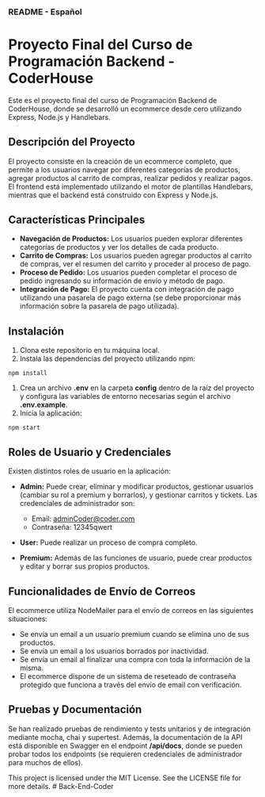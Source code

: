 ### README - Español

# Proyecto Final del Curso de Programación Backend - CoderHouse

Este es el proyecto final del curso de Programación Backend de CoderHouse, donde se desarrolló un ecommerce desde cero utilizando Express, Node.js y Handlebars.

## Descripción del Proyecto

El proyecto consiste en la creación de un ecommerce completo, que permite a los usuarios navegar por diferentes categorías de productos, agregar productos al carrito de compras, realizar pedidos y realizar pagos. El frontend está implementado utilizando el motor de plantillas Handlebars, mientras que el backend está construido con Express y Node.js.

## Características Principales

- **Navegación de Productos:** Los usuarios pueden explorar diferentes categorías de productos y ver los detalles de cada producto.
- **Carrito de Compras:** Los usuarios pueden agregar productos al carrito de compras, ver el resumen del carrito y proceder al proceso de pago.
- **Proceso de Pedido:** Los usuarios pueden completar el proceso de pedido ingresando su información de envío y método de pago.
- **Integración de Pago:** El proyecto cuenta con integración de pago utilizando una pasarela de pago externa (se debe proporcionar más información sobre la pasarela de pago utilizada).

## Instalación

1.  Clona este repositorio en tu máquina local.
2.  Instala las dependencias del proyecto utilizando npm:

```
npm install
```

1.  Crea un archivo **.env** en la carpeta **config** dentro de la raíz del proyecto y configura las variables de entorno necesarias según el archivo **.env.example**.
2.  Inicia la aplicación:

```
npm start
```

## Roles de Usuario y Credenciales

Existen distintos roles de usuario en la aplicación:

- **Admin:** Puede crear, eliminar y modificar productos, gestionar usuarios (cambiar su rol a premium y borrarlos), y gestionar carritos y tickets. Las credenciales de administrador son:

  - Email: adminCoder@coder.com
  - Contraseña: 12345qwert

- **User:** Puede realizar un proceso de compra completo.
- **Premium:** Además de las funciones de usuario, puede crear productos y editar y borrar sus propios productos.

## Funcionalidades de Envío de Correos

El ecommerce utiliza NodeMailer para el envío de correos en las siguientes situaciones:

- Se envía un email a un usuario premium cuando se elimina uno de sus productos.
- Se envía un email a los usuarios borrados por inactividad.
- Se envía un email al finalizar una compra con toda la información de la misma.
- El ecommerce dispone de un sistema de reseteado de contraseña protegido que funciona a través del envío de email con verificación.

## Pruebas y Documentación

Se han realizado pruebas de rendimiento y tests unitarios y de integración mediante mocha, chai y supertest. Además, la documentación de la API está disponible en Swagger en el endpoint **/api/docs**, donde se pueden probar todos los endpoints (se requieren credenciales de administrador para muchos de ellos).


This project is licensed under the MIT License. See the LICENSE file for more details.
#   B a c k - E n d - C o d e r 
 
 
